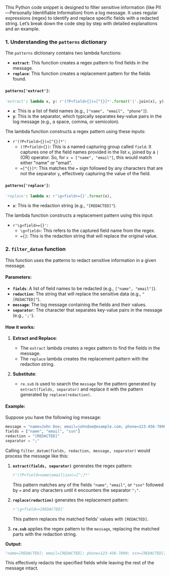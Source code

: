 This Python code snippet is designed to filter sensitive information (like PII—Personally Identifiable Information) from a log message. It uses regular expressions (regex) to identify and replace specific fields with a redacted string. Let’s break down the code step by step with detailed explanations and an example.

### 1. **Understanding the `patterns` dictionary**

The `patterns` dictionary contains two lambda functions:
- **`extract`**: This function creates a regex pattern to find fields in the message.
- **`replace`**: This function creates a replacement pattern for the fields found.

#### `patterns['extract']`:
```python
'extract': lambda x, y: r'(?P<field>{})=[^{}]*'.format('|'.join(x), y),
```
- **`x`**: This is a list of field names (e.g., `["name", "email", "phone"]`).
- **`y`**: This is the separator, which typically separates key-value pairs in the log message (e.g., a space, comma, or semicolon).

The lambda function constructs a regex pattern using these inputs:
- `r'(?P<field>{})=[^{}]*'`:
  - `(?P<field>{})`: This is a named capturing group called `field`. It captures one of the field names provided in the list `x`, joined by a `|` (OR) operator. So, for `x = ["name", "email"]`, this would match either "name" or "email".
  - `=[^{}]*`: This matches the `=` sign followed by any characters that are not the separator `y`, effectively capturing the value of the field.

#### `patterns['replace']`:
```python
'replace': lambda x: r'\g<field>={}'.format(x),
```
- **`x`**: This is the redaction string (e.g., `"[REDACTED]"`).

The lambda function constructs a replacement pattern using this input:
- `r'\g<field>={}'`:
  - `\g<field>`: This refers to the captured field name from the regex.
  - `={}`: This is the redaction string that will replace the original value.

### 2. **`filter_datum` function**

This function uses the patterns to redact sensitive information in a given message.

#### Parameters:
- **`fields`**: A list of field names to be redacted (e.g., `["name", "email"]`).
- **`redaction`**: The string that will replace the sensitive data (e.g., `"[REDACTED]"`).
- **`message`**: The log message containing the fields and their values.
- **`separator`**: The character that separates key-value pairs in the message (e.g., `';'`).

#### How it works:
1. **Extract and Replace**:
   - The `extract` lambda creates a regex pattern to find the fields in the message.
   - The `replace` lambda creates the replacement pattern with the redaction string.
  
2. **Substitute**:
   - `re.sub` is used to search the `message` for the pattern generated by `extract(fields, separator)` and replace it with the pattern generated by `replace(redaction)`.

#### Example:

Suppose you have the following log message:

```python
message = "name=John Doe; email=johndoe@example.com; phone=123-456-7890; ssn=123-45-6789; password=secret;"
fields = ["name", "email", "ssn"]
redaction = "[REDACTED]"
separator = ";"
```

Calling `filter_datum(fields, redaction, message, separator)` would process the message like this:

1. **`extract(fields, separator)`** generates the regex pattern:
   ```python
   r'(?P<field>name|email|ssn)=[^;]*'
   ```
   This pattern matches any of the fields `"name"`, `"email"`, or `"ssn"` followed by `=` and any characters until it encounters the separator `";"`.

2. **`replace(redaction)`** generates the replacement pattern:
   ```python
   r'\g<field>=[REDACTED]'
   ```
   This pattern replaces the matched fields' values with `[REDACTED]`.

3. **`re.sub`** applies the regex pattern to the `message`, replacing the matched parts with the redaction string.

**Output:**
```python
"name=[REDACTED]; email=[REDACTED]; phone=123-456-7890; ssn=[REDACTED]; password=secret;"
```

This effectively redacts the specified fields while leaving the rest of the message intact.